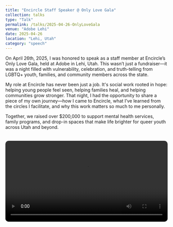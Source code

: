 ```yaml
---
title: "Encircle Staff Speaker @ Only Love Gala"
collection: talks
type: "Talk"
permalink: /talks/2025-04-26-OnlyLoveGala
venue: "Adobe Lehi"
date: 2025-04-26
location: "Lehi, Utah"
category: "speech"
---
```


On April 26th, 2025, I was honored to speak as a staff member at Encircle’s Only Love Gala, held
at Adobe in Lehi, Utah. This wasn’t just a fundraiser—it was a night filled with vulnerability,
celebration, and truth-telling from LGBTQ+ youth, families, and community members across the state.

My role at Encircle has never been just a job. It's social work rooted in hope: helping young
people feel seen, helping families heal, and helping communities grow stronger. That night, I
had the opportunity to share a piece of my own journey—how I came to Encircle, what I’ve learned
from the circles I facilitate, and why this work matters so much to me personally.

Together, we raised over $200,000 to support mental health services, family programs,
and drop-in spaces that make life brighter for queer youth across Utah and beyond.

<video controls width="100%" style="border-radius: 10px; margin-top: 20px;">
  <source src="/files/eliza_speech.mov" type="video/quicktime">
  Your browser does not support the video tag.
</video>

